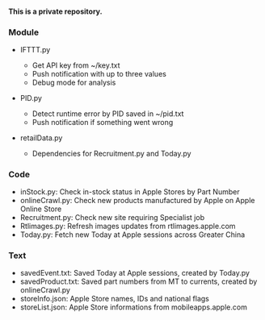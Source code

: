 #### This is a private repository.

### Module
* IFTTT.py
    *  Get API key from ~/key.txt
    *  Push notification with up to three values
    *  Debug mode for analysis
* PID.py
    *  Detect runtime error by PID saved in ~/pid.txt
    *  Push notification if something went wrong

* retailData.py
    *  Dependencies for Recruitment.py and Today.py

### Code
* inStock.py: Check in-stock status in Apple Stores by Part Number
* onlineCrawl.py: Check new products manufactured by Apple on Apple Online Store
* Recruitment.py: Check new site requiring Specialist job
* Rtlimages.py: Refresh images updates from rtlimages.apple.com
* Today.py: Fetch new Today at Apple sessions across Greater China


### Text
* savedEvent.txt: Saved Today at Apple sessions, created by Today.py
* savedProduct.txt: Saved part numbers from MT to currents, created by onlineCrawl.py
* storeInfo.json: Apple Store names, IDs and national flags
* storeList.json: Apple Store informations from mobileapps.apple.com